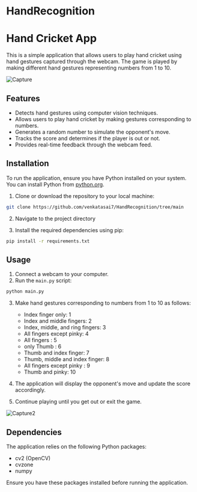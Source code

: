 # HandRecognition

# Hand Cricket App

This is a simple application that allows users to play hand cricket using hand gestures captured through the webcam. The game is played by making different hand gestures representing numbers from 1 to 10.

![Capture](https://github.com/venkatasai7/HandRecognition/assets/87575630/cc41ea6e-b80f-45f9-9885-62920c4ce830)

## Features

- Detects hand gestures using computer vision techniques.
- Allows users to play hand cricket by making gestures corresponding to numbers.
- Generates a random number to simulate the opponent's move.
- Tracks the score and determines if the player is out or not.
- Provides real-time feedback through the webcam feed.

## Installation

To run the application, ensure you have Python installed on your system. You can install Python from [python.org](https://www.python.org/downloads/).

1. Clone or download the repository to your local machine:

```bash
git clone https://github.com/venkatasai7/HandRecognition/tree/main
```

2. Navigate to the project directory
   
4. Install the required dependencies using pip:

```bash
pip install -r requirements.txt
```

## Usage

1. Connect a webcam to your computer.
2. Run the `main.py` script:

```bash
python main.py
```

3. Make hand gestures corresponding to numbers from 1 to 10 as follows:
   - Index finger only: 1
   - Index and middle fingers: 2
   - Index, middle, and ring fingers: 3
   - All fingers except pinky: 4
   - All fingers : 5
   - only Thumb : 6
   - Thumb and index finger: 7
   - Thumb, middle and index finger: 8
   - All fingers except pinky : 9
   - Thumb and pinky: 10

4. The application will display the opponent's move and update the score accordingly.
5. Continue playing until you get out or exit the game.


![Capture2](https://github.com/venkatasai7/HandRecognition/assets/87575630/ea219100-f453-4156-b50b-7f600094f1b5)


## Dependencies

The application relies on the following Python packages:

- cv2 (OpenCV)
- cvzone
- numpy

Ensure you have these packages installed before running the application.







